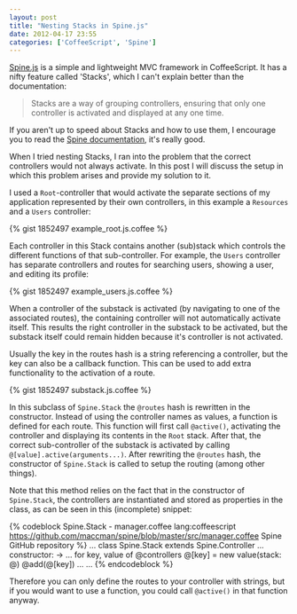 ```yaml
---
layout: post
title: "Nesting Stacks in Spine.js"
date: 2012-04-17 23:55
categories: ['CoffeeScript', 'Spine']
---
```

[Spine.js](http://spinejs.com) is a simple and lightweight MVC framework in CoffeeScript. It has a nifty feature called 'Stacks', which I can't explain better than the documentation:

> Stacks are a way of grouping controllers, ensuring that only one controller is activated and displayed at any one time.


If you aren't up to speed about Stacks and how to use them, I encourage you to read the [Spine documentation](http://spinejs.com/docs/stacks), it's really good.

When I tried nesting Stacks, I ran into the problem that the correct controllers would not always activate. In this post I will discuss the setup in which this problem arises and provide my solution to it.
<!-- more -->
I used a `Root`-controller that would activate the separate sections of my application represented by their own controllers, in this example a `Resources` and a `Users` controller:

{% gist 1852497 example_root.js.coffee %}

Each controller in this Stack contains another (sub)stack which controls the different functions of that sub-controller. For example, the `Users` controller has separate controllers and routes for searching users, showing a user, and editing its profile:

{% gist 1852497 example_users.js.coffee %}

When a controller of the substack is activated (by navigating to one of the associated routes), the containing controller will not automatically activate itself. This results the right controller in the substack to be activated, but the substack itself could remain hidden because it's controller is not activated.

Usually the key in the routes hash is a string referencing a controller, but the key can also be a callback function. This can be used to add extra functionality to the activation of a route.

{% gist 1852497 substack.js.coffee %}

In this subclass of `Spine.Stack` the `@routes` hash is rewritten in the constructor. Instead of using the controller names as values, a function is defined for each route. This function will first call `@active()`, activating the controller and displaying its contents in the `Root` stack. After that, the correct sub-controller of the substack is activated by calling `@[value].active(arguments...)`. After rewriting the `@routes` hash, the constructor of `Spine.Stack` is called to setup the routing (among other things).

Note that this method relies on the fact that in the constructor of `Spine.Stack`, the controllers are instantiated and stored as properties in the class, as can be seen in this (incomplete) snippet:

{% codeblock Spine.Stack - manager.coffee lang:coffeescript https://github.com/maccman/spine/blob/master/src/manager.coffee Spine GitHub repository %}
…
class Spine.Stack extends Spine.Controller
  …
  constructor: ->
    …
    for key, value of @controllers
      @[key] = new value(stack: @)
      @add(@[key])
    …
…
{% endcodeblock %}

Therefore you can only define the routes to your controller with strings, but if you would want to use a function, you could call `@active()` in that function anyway.

